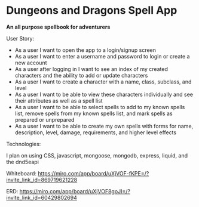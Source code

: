 # Dungeons and Dragons Spell App
**An all purpose spellbook for adventurers**

User Story: 
- As a user I want to open the app to a login/signup screen
- As a user I want to enter a username and password to login or create a new account
- As a user after logging in I want to see an index of my created characters and the ability to add or update characters
- As a user I want to create a character with a name, class, subclass, and level
- As a user I want to be able to view these characters individually and see their attributes as well as a spell list
- As a user I want to be able to select spells to add to my known spells list, remove spells from my known spells list, and mark spells as prepared or unprepared
- As a user I want to be able to create my own spells with forms for name, description, level, damage, requirements, and higher level effects

Technologies:

I plan on using CSS, javascript, mongoose, mongodb, express, liquid, and the dnd5eapi


Whiteboard: https://miro.com/app/board/uXjVOF-fKPE=/?invite_link_id=869719621228

ERD: https://miro.com/app/board/uXjVOF8goJI=/?invite_link_id=60429802694